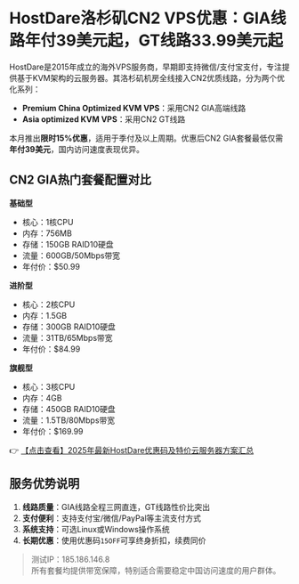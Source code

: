 # HostDare洛杉矶CN2 VPS优惠：GIA线路年付39美元起，GT线路33.99美元起

HostDare是2015年成立的海外VPS服务商，早期即支持微信/支付宝支付，专注提供基于KVM架构的云服务器。其洛杉矶机房全线接入CN2优质线路，分为两个优化系列：

- **Premium China Optimized KVM VPS**：采用CN2 GIA高端线路
- **Asia optimized KVM VPS**：采用CN2 GT线路

本月推出**限时15%优惠**，适用于季付及以上周期。优惠后CN2 GIA套餐最低仅需**年付39美元**，国内访问速度表现优异。

## CN2 GIA热门套餐配置对比

**基础型**  
- 核心：1核CPU  
- 内存：756MB  
- 存储：150GB RAID10硬盘  
- 流量：600GB/50Mbps带宽  
- 年付价：$50.99  

**进阶型**  
- 核心：2核CPU  
- 内存：1.5GB  
- 存储：300GB RAID10硬盘  
- 流量：31TB/65Mbps带宽  
- 年付价：$84.99  

**旗舰型**  
- 核心：3核CPU  
- 内存：4GB  
- 存储：450GB RAID10硬盘  
- 流量：1.5TB/80Mbps带宽  
- 年付价：$169.99  

👉 [【点击查看】2025年最新HostDare优惠码及特价云服务器方案汇总](https://bit.ly/hostdare)

## 服务优势说明
1. **线路质量**：GIA线路全程三网直连，GT线路性价比突出  
2. **支付便利**：支持支付宝/微信/PayPal等主流支付方式  
3. **系统支持**：可选Linux或Windows操作系统  
4. **长期优惠**：使用优惠码`15OFF`可享终身折扣，续费同价  

> 测试IP：185.186.146.8  
> 所有套餐均提供带宽保障，特别适合需要稳定中国访问速度的用户群体。